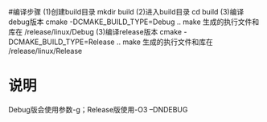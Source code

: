 #编译步骤
(1)创建build目录
mkdir build
(2)进入build目录
cd build
(3)编译debug版本
cmake -DCMAKE_BUILD_TYPE=Debug ..
make
生成的执行文件和库在 /release/linux/Debug
(3)编译release版本
cmake -DCMAKE_BUILD_TYPE=Release ..
make
生成的执行文件和库在 /release/linux/Release

# 说明
Debug版会使用参数-g；Release版使用-O3 –DNDEBUG

